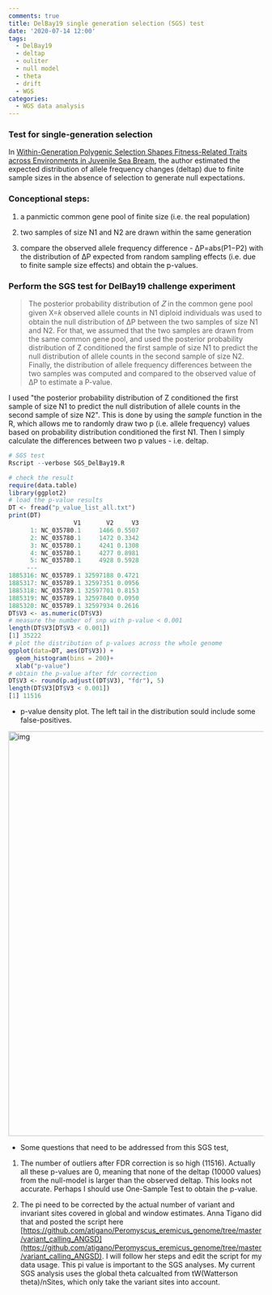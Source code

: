 ```yaml
---
comments: true
title: DelBay19 single generation selection (SGS) test
date: '2020-07-14 12:00'
tags:
  - DelBay19
  - deltap
  - ouliter
  - null model
  - theta
  - drift
  - WGS
categories:
  - WGS data analysis
---
```


### Test for single-generation selection

In [Within-Generation Polygenic Selection Shapes Fitness-Related Traits across Environments in Juvenile Sea Bream](https://www.mdpi.com/2073-4425/11/4/398/htm#app1-genes-11-00398), the author estimated the expected distribution of allele frequency changes (deltap) due to finite sample sizes in the absence of selection to generate null expectations.

### Conceptional steps:

1) a panmictic common gene pool of finite size (i.e. the real population)

2) two samples of size N1 and N2 are drawn within the same generation

3) compare the observed allele frequency difference - ΔP=abs(P1−P2) with the distribution of ΔP expected from random sampling effects (i.e. due to finite sample size effects) and obtain the p-values.    

### Perform the SGS test for DelBay19 challenge experiment

> The posterior probability distribution of 𝑍 in the common gene pool given X=𝑘 observed allele counts in N1 diploid individuals was used to obtain the null distribution of ΔP between the two samples of size N1 and N2. For that, we assumed that the two samples are drawn from the same common gene pool, and used the posterior probability distribution of Z conditioned the first sample of size N1 to predict the null distribution of allele counts in the second sample of size N2. Finally, the distribution of allele frequency differences between the two samples was computed and compared to the observed value of ΔP to estimate a P-value.

I used "the posterior probability distribution of Z conditioned the first sample of size N1 to predict the null distribution of allele counts in the second sample of size N2". This is done by using the *sample* function in the R, which allows me to randomly draw two p (i.e. allele frequency) values based on probability distribution conditioned the first N1. Then I simply calculate the differences between two p values - i.e. deltap.

```R
# SGS test
Rscript --verbose SGS_DelBay19.R

# check the result
require(data.table)
library(ggplot2)
# load the p-value results
DT <- fread("p_value_list_all.txt")
print(DT)
                  V1       V2     V3
      1: NC_035780.1     1466 0.5507
      2: NC_035780.1     1472 0.3342
      3: NC_035780.1     4241 0.1308
      4: NC_035780.1     4277 0.8981
      5: NC_035780.1     4928 0.5928
     ---                            
1885316: NC_035789.1 32597188 0.4721
1885317: NC_035789.1 32597351 0.0956
1885318: NC_035789.1 32597701 0.8153
1885319: NC_035789.1 32597840 0.0950
1885320: NC_035789.1 32597934 0.2616
DT$V3 <- as.numeric(DT$V3)
# measure the number of snp with p-value < 0.001
length(DT$V3[DT$V3 < 0.001])
[1] 35222
# plot the distribution of p-values across the whole genome
ggplot(data=DT, aes(DT$V3)) + 
  geom_histogram(bins = 200)+
  xlab("p-value")
# obtain the p-value after fdr correction
DT$V3 <- round(p.adjust((DT$V3), "fdr"), 5)
length(DT$V3[DT$V3 < 0.001])
[1] 11516
```

- p-value density plot. The left tail in the distribution sould include some false-positives.

<img src="https://hzz0024.github.io/images/SGS/p-value_distribution.jpeg" alt="img" width="800"/>

- Some questions that need to be addressed from this SGS test,

1) The number of outliers after FDR correction is so high (11516). Actually all these p-values are 0, meaning that none of the deltap (10000 values) from the null-model is larger than the observed deltap. This looks not accurate. Perhaps I should use One-Sample Test to obtain the p-value.

2) The pi need to be corrected by the actual number of variant and invariant sites covered in global and window estimates. Anna Tigano did that and posted the script here [https://github.com/atigano/Peromyscus_eremicus_genome/tree/master/variant_calling_ANGSD](https://github.com/atigano/Peromyscus_eremicus_genome/tree/master/variant_calling_ANGSD). I will follow her steps and edit the script for my data usage. This pi value is important to the SGS analyses. My current SGS analysis uses the global theta calcualted from tW(Watterson theta)/nSites, which only take the variant sites into account.



